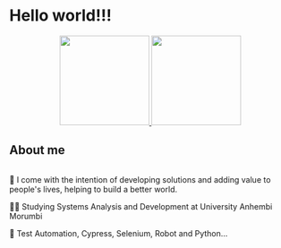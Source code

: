# Hello world!!!

<p align="center">
  <a href="https://github.com/joaocarvalhop">
    <img
      height="160em"
      src="https://github-readme-stats.vercel.app/api?username=joaocarvalhop&show_icons=true&theme=dracula&include_all_commits=true&count_private=true"
    />
  </a>
  <a href="https://github.com/joaocarvalhop/github-readme-stats">
    <img
      height="160em"
      src="https://github-readme-stats.vercel.app/api/top-langs/?username=joaocarvalhop&layout=compact&langs_count=7&theme=dracula"
    />
  </a>
</p>

## About me  
<div>
  <img align="center"/>
  <p> 💭 I come with the intention of developing solutions and adding value to people's lives, helping to build a better world. </p>
  <p> 👨‍🎓 Studying Systems Analysis and Development at University Anhembi Morumbi </p>
  <p> 🎯 Test Automation, Cypress, Selenium, Robot and Python... </p>
</div>
